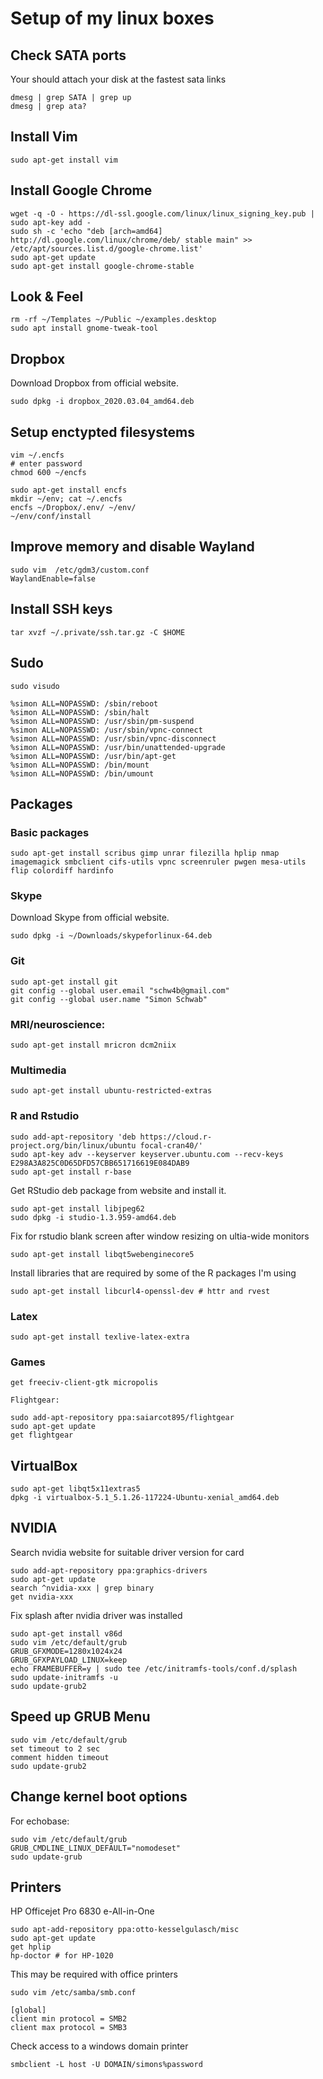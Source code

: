 # Setup of my linux boxes

## Check SATA ports
Your should attach your disk at the fastest sata links

    dmesg | grep SATA | grep up
    dmesg | grep ata?

## Install Vim
    sudo apt-get install vim

## Install Google Chrome

    wget -q -O - https://dl-ssl.google.com/linux/linux_signing_key.pub | sudo apt-key add -
    sudo sh -c 'echo "deb [arch=amd64] http://dl.google.com/linux/chrome/deb/ stable main" >> /etc/apt/sources.list.d/google-chrome.list'
    sudo apt-get update
    sudo apt-get install google-chrome-stable
      
## Look & Feel

    rm -rf ~/Templates ~/Public ~/examples.desktop
    sudo apt install gnome-tweak-tool

## Dropbox
Download Dropbox from official website.

    sudo dpkg -i dropbox_2020.03.04_amd64.deb

## Setup enctypted filesystems

    vim ~/.encfs
    # enter password
    chmod 600 ~/encfs

    sudo apt-get install encfs
    mkdir ~/env; cat ~/.encfs
    encfs ~/Dropbox/.env/ ~/env/
    ~/env/conf/install

## Improve memory and disable Wayland
    sudo vim  /etc/gdm3/custom.conf
    WaylandEnable=false
    
## Install SSH keys
    tar xvzf ~/.private/ssh.tar.gz -C $HOME

## Sudo

    sudo visudo

    %simon ALL=NOPASSWD: /sbin/reboot
    %simon ALL=NOPASSWD: /sbin/halt
    %simon ALL=NOPASSWD: /usr/sbin/pm-suspend
    %simon ALL=NOPASSWD: /usr/sbin/vpnc-connect
    %simon ALL=NOPASSWD: /usr/sbin/vpnc-disconnect
    %simon ALL=NOPASSWD: /usr/bin/unattended-upgrade
    %simon ALL=NOPASSWD: /usr/bin/apt-get
    %simon ALL=NOPASSWD: /bin/mount
    %simon ALL=NOPASSWD: /bin/umount

## Packages

### Basic packages

    sudo apt-get install scribus gimp unrar filezilla hplip nmap imagemagick smbclient cifs-utils vpnc screenruler pwgen mesa-utils flip colordiff hardinfo

### Skype
Download Skype from official website.

    sudo dpkg -i ~/Downloads/skypeforlinux-64.deb

### Git
    sudo apt-get install git
    git config --global user.email "schw4b@gmail.com"
    git config --global user.name "Simon Schwab"
    
### MRI/neuroscience:

    sudo apt-get install mricron dcm2niix
    
### Multimedia

    sudo apt-get install ubuntu-restricted-extras
    
### R and Rstudio
    sudo add-apt-repository 'deb https://cloud.r-project.org/bin/linux/ubuntu focal-cran40/'
    sudo apt-key adv --keyserver keyserver.ubuntu.com --recv-keys E298A3A825C0D65DFD57CBB651716619E084DAB9
    sudo apt-get install r-base
    
Get RStudio deb package from website and install it.
    
    sudo apt-get install libjpeg62 
    sudo dpkg -i studio-1.3.959-amd64.deb
    
Fix for rstudio blank screen after window resizing on ultia-wide monitors

    sudo apt-get install libqt5webenginecore5
    
Install libraries that are required by some of the R packages I'm using
    
    sudo apt-get install libcurl4-openssl-dev # httr and rvest

### Latex

    sudo apt-get install texlive-latex-extra

### Games

    get freeciv-client-gtk micropolis
    
    Flightgear:
    
    sudo add-apt-repository ppa:saiarcot895/flightgear
    sudo apt-get update
    get flightgear
    
## VirtualBox

    sudo apt-get libqt5x11extras5
    dpkg -i virtualbox-5.1_5.1.26-117224-Ubuntu-xenial_amd64.deb
    
## NVIDIA
Search nvidia website for suitable driver version for card

    sudo add-apt-repository ppa:graphics-drivers
    sudo apt-get update
    search ^nvidia-xxx | grep binary
    get nvidia-xxx

Fix splash after nvidia driver was installed

    sudo apt-get install v86d
    sudo vim /etc/default/grub
    GRUB_GFXMODE=1280x1024x24
    GRUB_GFXPAYLOAD_LINUX=keep
    echo FRAMEBUFFER=y | sudo tee /etc/initramfs-tools/conf.d/splash
    sudo update-initramfs -u
    sudo update-grub2

## Speed up GRUB Menu

    sudo vim /etc/default/grub
    set timeout to 2 sec
    comment hidden timeout
    sudo update-grub2

## Change kernel boot options
For echobase:

    sudo vim /etc/default/grub
    GRUB_CMDLINE_LINUX_DEFAULT="nomodeset"
    sudo update-grub

## Printers
HP Officejet Pro 6830 e-All-in-One

    sudo apt-add-repository ppa:otto-kesselgulasch/misc
    sudo apt-get update
    get hplip
    hp-doctor # for HP-1020
    
This may be required with office printers
    
    sudo vim /etc/samba/smb.conf
    
    [global]
    client min protocol = SMB2
    client max protocol = SMB3
    
Check access to a windows domain printer

    smbclient -L host -U DOMAIN/simons%password

